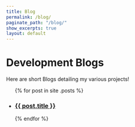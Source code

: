 ```yaml
---
title: Blog
permalink: /blog/
paginate_path: "/blog/"
show_excerpts: true
layout: default
---
```

<h1>Development Blogs</h1>
Here are short Blogs detailing my various projects! 

<ul>
  {% for post in site .posts %}
    <li>
        <h3>
            <a href="{{ post.url }}">{{ post.title }}</a>
        </h3>
    </li>
  {% endfor %}
</ul>